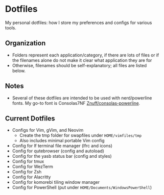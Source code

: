 # Dotfiles

My personal dotfiles: how I store my preferences and configs for various tools.

## Organization

- Folders represent each application/category, if there are lots of files or if the filenames alone do not make it clear what application they are for
- Otherwise, filenames should be self-explanatory; all files are listed below.

## Notes

- Several of these dotfiles are intended to be used with nerd/powerline fonts. My go-to font is Consolas7NF [Znuff/consolas-powerline](https://github.com/Znuff/consolas-powerline).

## Current Dotfiles

- Configs for Vim, gVim, and Neovim
    - Create the tmp folder for swapfiles under `HOME/vimfiles/tmp`
    - Also includes minimal portable Vim config
- Config for lf terminal file manager (lfrc and icons)
- Config for qutebrowser (config and autoload)
- Config for the yasb status bar (config and styles)
- Config for tmux
- Config for WezTerm
- Config for Zsh
- Config for Alacritty
- Config for komorebi tiling window manager
- Config for PowerShell (put under `HOME/Documents/WindowsPowerShell`)
